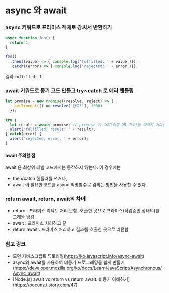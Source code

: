 #  async 와 await

### async 키워드로 프라미스 객체로 감싸서 반환하기
```javascript
async function foo() {
  return 1;
}

foo()
  .then((value) => { console.log('fulfilled: ' + value )}); 
  .catch((error) => { console.log('rejected: ' + error )}); 
```
결과
`fulfilled: 1`

###  await 키워드로 동기 코드 만들고 try~catch 로 에러 핸들링

```javascript
let promise = new Promise((resolve, reject) => {
    setTimeout(() => resolve("완료!"), 1000)
  });

try {
  let result = await promise; // promise 가 처리(이행 OR 거부)될 때까지 기다림(await)
  alert('fulfilled, result: ' + result);
} catch(error) {
  alert('rejected, error: ' + error);
}
```
#### await 주의할 점
await 은 최상위 레벨 코드에서는 동작하지 않는다. 이 경우에는
* then/catch 핸들러를 쓰거나,
* await 이 필요한 코드를 async 익명함수로 감싸는 방법을 사용할 수 있다.


### return await, return, await의 차이
* return : 프라미스 리젝트 처리 못함. 호출한 곳으로 프라미스(작업중인 상태의)를 그래돌 넘김
* await : 프라미스 처리하고 끝
* return await : 프라미스 처리하고 결과를 호출한 곳으로 리턴함


### 참고 링크

* 모던 자바스크립트 튜토리얼(https://ko.javascript.info/async-await)
* async와 await를 사용하여 비동기 프로그래밍을 쉽게 만들기(https://developer.mozilla.org/ko/docs/Learn/JavaScript/Asynchronous/Async_await)
* [Node.js] await vs return vs return await: 비동기 이해하기](https://ooeunz.tistory.com/47)
